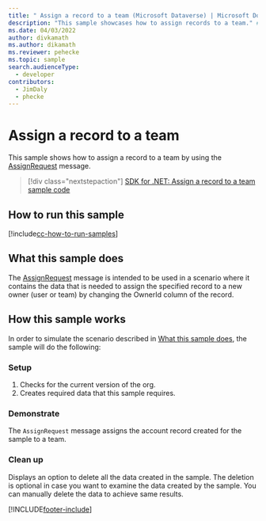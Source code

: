 ```yaml
---
title: " Assign a record to a team (Microsoft Dataverse) | Microsoft Docs" # Intent and product brand in a unique string of 43-59 chars including spaces
description: "This sample showcases how to assign records to a team." # 115-145 characters including spaces. This abstract displays in the search result.
ms.date: 04/03/2022
author: divkamath
ms.author: dikamath
ms.reviewer: pehecke
ms.topic: sample
search.audienceType:
  - developer
contributors:
  - JimDaly
  - phecke
---
```


# Assign a record to a team

This sample shows how to assign a record to a team by using the [AssignRequest](/dotnet/api/microsoft.crm.sdk.messages.assignrequest) message.

> [!div class="nextstepaction"]
> [SDK for .NET: Assign a record to a team sample code](https://github.com/microsoft/PowerApps-Samples/tree/master/dataverse/orgsvc/C%23/AssignRecordToTeam)

## How to run this sample

[!include[cc-how-to-run-samples](../../includes/cc-how-to-run-samples.md)]

## What this sample does

The [AssignRequest](/dotnet/api/microsoft.crm.sdk.messages.assignrequest) message is intended to be used in a scenario where it contains the data that is needed to assign the specified record to a new owner (user or team) by changing the OwnerId column of the record.

## How this sample works

In order to simulate the scenario described in [What this sample does](#what-this-sample-does), the sample will do the following:

### Setup

1. Checks for the current version of the org.
1. Creates required data that this sample requires.

### Demonstrate

The `AssignRequest` message assigns the account record created for the sample to a team.

### Clean up

Displays an option to delete all the data created in the sample. The deletion is optional in case you want to examine the data created by the sample. You can manually delete the data to achieve same results.

[!INCLUDE[footer-include](../../../../includes/footer-banner.md)]
